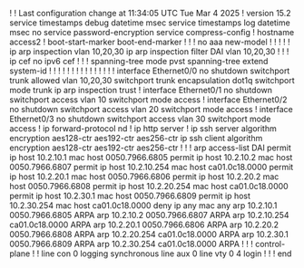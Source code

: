 
!
! Last configuration change at 11:34:05 UTC Tue Mar 4 2025
!
version 15.2
service timestamps debug datetime msec
service timestamps log datetime msec
no service password-encryption
service compress-config
!
hostname access2
!
boot-start-marker
boot-end-marker
!
!
!
no aaa new-model
!
!
!
!
!
ip arp inspection vlan 10,20,30
ip arp inspection filter DAI vlan  10,20,30
!
!
!
ip cef
no ipv6 cef
!
!
!
spanning-tree mode pvst
spanning-tree extend system-id
!
!
! 
!
!
!
!
!
!
!
!
!
!
!
!
interface Ethernet0/0
 no shutdown
 switchport trunk allowed vlan 10,20,30
 switchport trunk encapsulation dot1q
 switchport mode trunk
 ip arp inspection trust
!
interface Ethernet0/1
 no shutdown
 switchport access vlan 10
 switchport mode access
!
interface Ethernet0/2
 no shutdown
 switchport access vlan 20
 switchport mode access
!
interface Ethernet0/3
 no shutdown
 switchport access vlan 30
 switchport mode access
!
ip forward-protocol nd
!
ip http server
!
ip ssh server algorithm encryption aes128-ctr aes192-ctr aes256-ctr
ip ssh client algorithm encryption aes128-ctr aes192-ctr aes256-ctr
!
!
!
arp access-list DAI
 permit ip host 10.2.10.1 mac host 0050.7966.6805 
 permit ip host 10.2.10.2 mac host 0050.7966.6807 
 permit ip host 10.2.10.254 mac host ca01.0c18.0000 
 permit ip host 10.2.20.1 mac host 0050.7966.6806 
 permit ip host 10.2.20.2 mac host 0050.7966.6808 
 permit ip host 10.2.20.254 mac host ca01.0c18.0000 
 permit ip host 10.2.30.1 mac host 0050.7966.6809 
 permit ip host 10.2.30.254 mac host ca01.0c18.0000 
 deny ip any mac any 
arp 10.2.10.1 0050.7966.6805 ARPA
arp 10.2.10.2 0050.7966.6807 ARPA
arp 10.2.10.254 ca01.0c18.0000 ARPA
arp 10.2.20.1 0050.7966.6806 ARPA
arp 10.2.20.2 0050.7966.6808 ARPA
arp 10.2.20.254 ca01.0c18.0000 ARPA
arp 10.2.30.1 0050.7966.6809 ARPA
arp 10.2.30.254 ca01.0c18.0000 ARPA
!
!
!
control-plane
!
!
line con 0
 logging synchronous
line aux 0
line vty 0 4
 login
!
!
!
end
